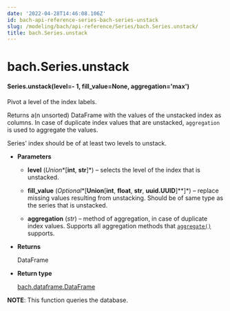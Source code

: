 ```yaml
---
date: '2022-04-28T14:46:08.106Z'
id: bach-api-reference-series-bach-series-unstack
slug: /modeling/bach/api-reference/Series/bach.Series.unstack/
title: bach.Series.unstack
---
```


# bach.Series.unstack


#### Series.unstack(level=- 1, fill_value=None, aggregation='max')
Pivot a level of the index labels.

Returns a(n unsorted) DataFrame with the values of the unstacked index as columns. In case of
duplicate index values that are unstacked, `aggregation` is used to aggregate the values.

Series’ index should be of at least two levels to unstack.


* **Parameters**

    
    * **level** (*Union**[**int**, **str**]*) – selects the level of the index that is unstacked.


    * **fill_value** (*Optional**[**Union**[**int**, **float**, **str**, **uuid.UUID**]**]*) – replace missing values resulting from unstacking. Should be of same type as the
    series that is unstacked.


    * **aggregation** (*str*) – method of aggregation, in case of duplicate index values. Supports all aggregation
    methods that [`aggregate()`](bach.Series.aggregate/#bach.Series.aggregate) supports.



* **Returns**

    DataFrame



* **Return type**

    [bach.dataframe.DataFrame](../DataFrame/bach.DataFrame/#bach.DataFrame)


**NOTE**: This function queries the database.

<!-- !! processed by numpydoc !! -->

